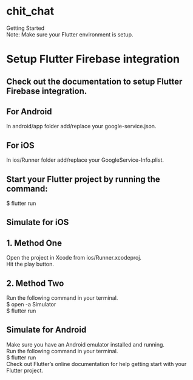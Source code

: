 # chit_chat <br/>

Getting Started <br/>
Note: Make sure your Flutter environment is setup.<br/>

# Setup Flutter Firebase integration <br/>
## Check out the documentation to setup Flutter Firebase integration. <br/>

## For Android <br/>
In android/app folder add/replace your google-service.json. <br/>

## For iOS <br/>
In ios/Runner folder add/replace your GoogleService-Info.plist. <br/>


## Start your Flutter project by running the command: <br/>
$ flutter run <br/>
## Simulate for iOS <br/>
## 1. Method One<br/>
Open the project in Xcode from ios/Runner.xcodeproj.<br/>
Hit the play button.<br/>
## 2. Method Two<br/>
Run the following command in your terminal.<br/>
$ open -a Simulator<br/>
$ flutter run<br/>
## Simulate for Android<br/>
Make sure you have an Android emulator installed and running.<br/>
Run the following command in your terminal.<br/>
$ flutter run<br/>
Check out Flutter’s online documentation for help getting start with your Flutter project.<br/>

